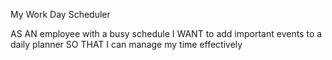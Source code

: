 My Work Day Scheduler

AS AN employee with a busy schedule
I WANT to add important events to a daily planner
SO THAT I can manage my time effectively

